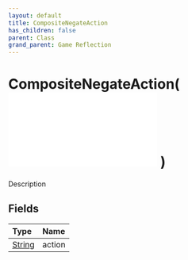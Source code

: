 ```yaml
---
layout: default
title: CompositeNegateAction
has_children: false
parent: Class
grand_parent: Game Reflection
---
```

# CompositeNegateAction( ![ CompositeAction ](/game-reflection/classes/composite_action.md) )
Description 

## Fields
| Type | Name |
|:-------------|:--------------|
| [String](/game-reflection/components/string.md) | action |
